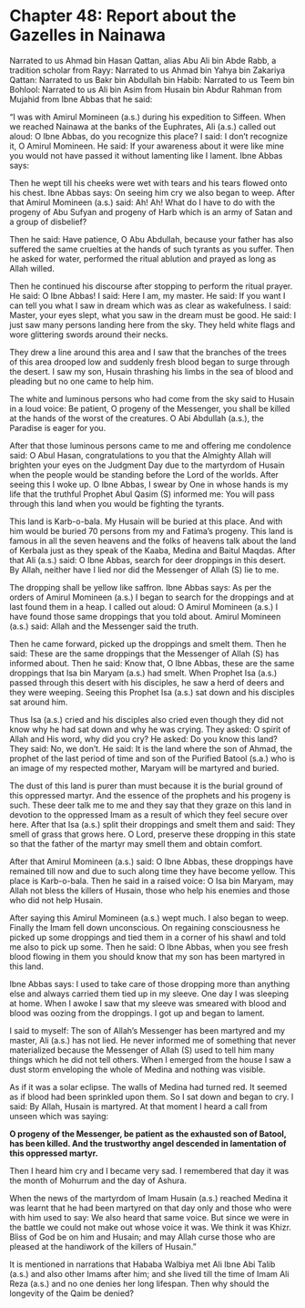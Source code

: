 Chapter 48: Report about the Gazelles in Nainawa
================================================

Narrated to us Ahmad bin Hasan Qattan, alias Abu Ali bin Abde Rabb, a
tradition scholar from Rayy: Narrated to us Ahmad bin Yahya bin Zakariya
Qattan: Narrated to us Bakr bin Abdullah bin Habib: Narrated to us Teem
bin Bohlool: Narrated to us Ali bin Asim from Husain bin Abdur Rahman
from Mujahid from Ibne Abbas that he said:

“I was with Amirul Momineen (a.s.) during his expedition to Siffeen.
When we reached Nainawa at the banks of the Euphrates, Ali (a.s.) called
out aloud: O Ibne Abbas, do you recognize this place? I said: I don’t
recognize it, O Amirul Momineen. He said: If your awareness about it
were like mine you would not have passed it without lamenting like I
lament. Ibne Abbas says:

Then he wept till his cheeks were wet with tears and his tears flowed
onto his chest. Ibne Abbas says: On seeing him cry we also began to
weep. After that Amirul Momineen (a.s.) said: Ah! Ah! What do I have to
do with the progeny of Abu Sufyan and progeny of Harb which is an army
of Satan and a group of disbelief?

Then he said: Have patience, O Abu Abdullah, because your father has
also suffered the same cruelties at the hands of such tyrants as you
suffer. Then he asked for water, performed the ritual ablution and
prayed as long as Allah willed.

Then he continued his discourse after stopping to perform the ritual
prayer. He said: O Ibne Abbas! I said: Here I am, my master. He said: If
you want I can tell you what I saw in dream which was as clear as
wakefulness. I said: Master, your eyes slept, what you saw in the dream
must be good. He said: I just saw many persons landing here from the
sky. They held white flags and wore glittering swords around their
necks.

They drew a line around this area and I saw that the branches of the
trees of this area drooped low and suddenly fresh blood began to surge
through the desert. I saw my son, Husain thrashing his limbs in the sea
of blood and pleading but no one came to help him.

The white and luminous persons who had come from the sky said to Husain
in a loud voice: Be patient, O progeny of the Messenger, you shall be
killed at the hands of the worst of the creatures. O Abi Abdullah
(a.s.), the Paradise is eager for you.

After that those luminous persons came to me and offering me condolence
said: O Abul Hasan, congratulations to you that the Almighty Allah will
brighten your eyes on the Judgment Day due to the martyrdom of Husain
when the people would be standing before the Lord of the worlds. After
seeing this I woke up. O Ibne Abbas, I swear by One in whose hands is my
life that the truthful Prophet Abul Qasim (S) informed me: You will pass
through this land when you would be fighting the tyrants.

This land is Karb-o-bala. My Husain will be buried at this place. And
with him would be buried 70 persons from my and Fatima’s progeny. This
land is famous in all the seven heavens and the folks of heavens talk
about the land of Kerbala just as they speak of the Kaaba, Medina and
Baitul Maqdas. After that Ali (a.s.) said: O Ibne Abbas, search for deer
droppings in this desert. By Allah, neither have I lied nor did the
Messenger of Allah (S) lie to me.

The dropping shall be yellow like saffron. Ibne Abbas says: As per the
orders of Amirul Momineen (a.s.) I began to search for the droppings and
at last found them in a heap. I called out aloud: O Amirul Momineen
(a.s.) I have found those same droppings that you told about. Amirul
Momineen (a.s.) said: Allah and the Messenger said the truth.

Then he came forward, picked up the droppings and smelt them. Then he
said: These are the same droppings that the Messenger of Allah (S) has
informed about. Then he said: Know that, O Ibne Abbas, these are the
same droppings that Isa bin Maryam (a.s.) had smelt. When Prophet Isa
(a.s.) passed through this desert with his disciples, he saw a herd of
deers and they were weeping. Seeing this Prophet Isa (a.s.) sat down and
his disciples sat around him.

Thus Isa (a.s.) cried and his disciples also cried even though they did
not know why he had sat down and why he was crying. They asked: O spirit
of Allah and His word, why did you cry? He asked: Do you know this land?
They said: No, we don’t. He said: It is the land where the son of Ahmad,
the prophet of the last period of time and son of the Purified Batool
(s.a.) who is an image of my respected mother, Maryam will be martyred
and buried.

The dust of this land is purer than must because it is the burial ground
of this oppressed martyr. And the essence of the prophets and his
progeny is such. These deer talk me to me and they say that they graze
on this land in devotion to the oppressed Imam as a result of which they
feel secure over here. After that Isa (a.s.) split their droppings and
smelt them and said: They smell of grass that grows here. O Lord,
preserve these dropping in this state so that the father of the martyr
may smell them and obtain comfort.

After that Amirul Momineen (a.s.) said: O Ibne Abbas, these droppings
have remained till now and due to such along time they have become
yellow. This place is Karb-o-bala. Then he said in a raised voice: O Isa
bin Maryam, may Allah not bless the killers of Husain, those who help
his enemies and those who did not help Husain.

After saying this Amirul Momineen (a.s.) wept much. I also began to
weep. Finally the Imam fell down unconscious. On regaining consciousness
he picked up some droppings and tied them in a corner of his shawl and
told me also to pick up some. Then he said: O Ibne Abbas, when you see
fresh blood flowing in them you should know that my son has been
martyred in this land.

Ibne Abbas says: I used to take care of those dropping more than
anything else and always carried them tied up in my sleeve. One day I
was sleeping at home. When I awoke I saw that my sleeve was smeared with
blood and blood was oozing from the droppings. I got up and began to
lament.

I said to myself: The son of Allah’s Messenger has been martyred and my
master, Ali (a.s.) has not lied. He never informed me of something that
never materialized because the Messenger of Allah (S) used to tell him
many things which he did not tell others. When I emerged from the house
I saw a dust storm enveloping the whole of Medina and nothing was
visible.

As if it was a solar eclipse. The walls of Medina had turned red. It
seemed as if blood had been sprinkled upon them. So I sat down and began
to cry. I said: By Allah, Husain is martyred. At that moment I heard a
call from unseen which was saying:

**O progeny of the Messenger, be patient as the exhausted son of Batool,
has been killed. And the trustworthy angel descended in lamentation of
this oppressed martyr.**

Then I heard him cry and I became very sad. I remembered that day it was
the month of Mohurrum and the day of Ashura.

When the news of the martyrdom of Imam Husain (a.s.) reached Medina it
was learnt that he had been martyred on that day only and those who were
with him used to say: We also heard that same voice. But since we were
in the battle we could not make out whose voice it was. We think it was
Khizr. Bliss of God be on him and Husain; and may Allah curse those who
are pleased at the handiwork of the killers of Husain.”

It is mentioned in narrations that Hababa Walbiya met Ali Ibne Abi Talib
(a.s.) and also other Imams after him; and she lived till the time of
Imam Ali Reza (a.s.) and no one denies her long lifespan. Then why
should the longevity of the Qaim be denied?


